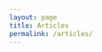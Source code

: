 ```yaml
---
layout: page
title: Articles
permalink: /articles/
---
```

<div id="medium-feed"></div>

<script>
  document.addEventListener("DOMContentLoaded", function() {
    const mediumFeedContainer = document.getElementById('medium-feed');
    const mediumUsername = 'chumomega'; // Replace with your Medium username
    const mediumFeedUrl = `https://api.rss2json.com/v1/api.json?rss_url=https://medium.com/feed/@${mediumUsername}`;

    fetch(mediumFeedUrl)
      .then(response => response.json())
      .then(data => {
        const items = data.items;
        let articles = '';

        items.forEach(item => {
          const title = item.title;
          const link = item.link;

          // Parse description for the subtitle and image
          const parser = new DOMParser();
          const doc = parser.parseFromString(item.description, 'text/html');
          
          // Extract subtitle (first <h4> tag) and image (first <img> tag)
          const subtitle = doc.querySelector('h4') ? doc.querySelector('h4').textContent : '';
          const imageUrl = doc.querySelector('img') ? doc.querySelector('img').src : '';

          articles += `
            <div>
              <h2><a href="${link}" target="_blank">${title}</a></h2>
              <p>${subtitle}</p>
              ${imageUrl ? `<img src="${imageUrl}" alt="${title}" />` : ''}
              <br><br>
            </div>
          `;
        });

        // Add articles to the container
        mediumFeedContainer.innerHTML = `${articles}`;

        // Add "See more on Medium" link
        mediumFeedContainer.innerHTML += `
          <br/>
          <div>
            <h2><a href="https://medium.com/@${mediumUsername}" target="_blank">See more articles on Medium</a></h2>
          </div>
        `;

        // Add anchor links after Medium feed is injected
        addAnchorsToHeaders();
      })
      .catch(error => {
        console.error('Error fetching Medium feed:', error);
      });
  });
</script>
